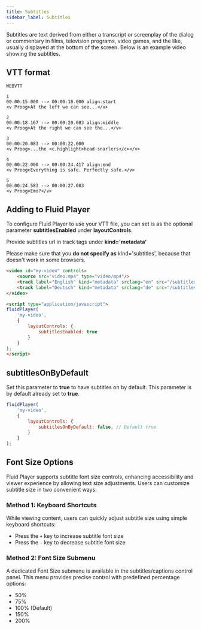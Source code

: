 ```yaml
---
title: Subtitles
sidebar_label: Subtitles
---
```


Subtitles are text derived from either a transcript or screenplay of the dialog or commentary in films, television programs, video games, and the like, usually displayed at the bottom of the screen. Below is an example video showing the subtitles.

<div class="docs-player" data-instance="subtitles"></div>

## VTT format
```text
WEBVTT

1
00:00:15.000 --> 00:00:18.000 align:start
<v Proog>At the left we can see...</v>

2
00:00:18.167 --> 00:00:20.083 align:middle
<v Proog>At the right we can see the...</v>

3
00:00:20.083 --> 00:00:22.000
<v Proog>...the <c.highlight>head-snarlers</c></v>

4
00:00:22.000 --> 00:00:24.417 align:end
<v Proog>Everything is safe. Perfectly safe.</v>

5
00:00:24.583 --> 00:00:27.083
<v Proog>Emo?</v>
```

## Adding to Fluid Player
To configure Fluid Player to use your VTT file, you can set is as the optional parameter **subtitlesEnabled** under **layoutControls**.

Provide subtitles url in track tags under **kind='metadata'**

Please make sure that you **do not specify as** kind='subtitles', because that doesn't work in some browsers.

```html
<video id="my-video" controls>
    <source src="video.mp4" type="video/mp4"/>
    <track label="English" kind="metadata" srclang="en" src="/subtitles/english.vtt" default>
    <track label="Deutsch" kind="metadata" srclang="de" src="/subtitles/deutsch.vtt">
</video>

<script type="application/javascript">
fluidPlayer(
    'my-video',
    {
        layoutControls: {
            subtitlesEnabled: true
        }
    }
);
</script>
```

## subtitlesOnByDefault
Set this parameter to **true** to have subtitles on by default. This parameter is by default already set to **true**.
```javascript
fluidPlayer(
    'my-video',
    {
        layoutControls: {
            subtitlesOnByDefault: false, // Default true
        }
    }
);
```

## Font Size Options

Fluid Player supports subtitle font size controls, enhancing accessibility and viewer experience by allowing text size adjustments. Users can customize subtitle size in two convenient ways:

### Method 1: Keyboard Shortcuts

While viewing content, users can quickly adjust subtitle size using simple keyboard shortcuts:
- Press the `+` key to increase subtitle font size
- Press the `-` key to decrease subtitle font size

### Method 2: Font Size Submenu

A dedicated Font Size submenu is available in the subtitles/captions control panel. This menu provides precise control with predefined percentage options:
- 50%
- 75%
- 100% (Default)
- 150%
- 200%
